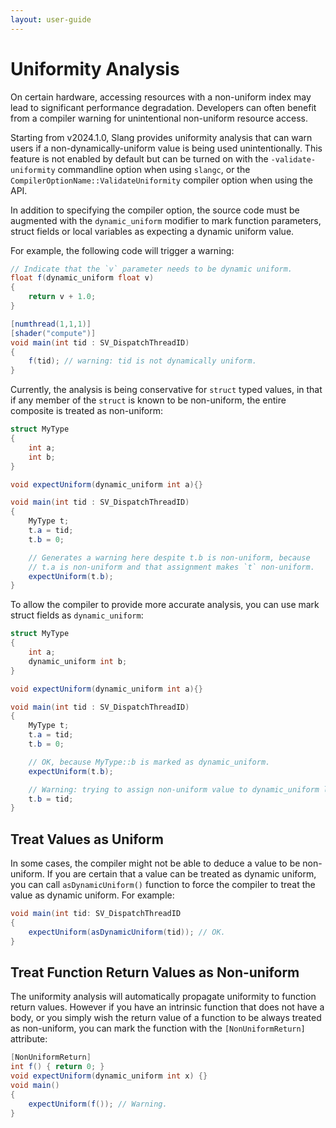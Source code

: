 ```yaml
---
layout: user-guide
---
```


Uniformity Analysis
===========

On certain hardware, accessing resources with a non-uniform index may lead to significant performance degradation. Developers can often benefit from a compiler warning for unintentional non-uniform resource access.

Starting from v2024.1.0, Slang provides uniformity analysis that can warn users if a non-dynamically-uniform value is being used unintentionally. This feature is not enabled by default but can be turned on with the `-validate-uniformity` commandline option when using `slangc`, or the `CompilerOptionName::ValidateUniformity` compiler option when using the API.

In addition to specifying the compiler option, the source code must be augmented with the `dynamic_uniform` modifier to mark function parameters, struct fields or local variables as expecting a dynamic uniform value.

For example, the following code will trigger a warning:
```csharp
// Indicate that the `v` parameter needs to be dynamic uniform.
float f(dynamic_uniform float v)
{
    return v + 1.0;
}

[numthread(1,1,1)]
[shader("compute")]
void main(int tid : SV_DispatchThreadID)
{
    f(tid); // warning: tid is not dynamically uniform.
}
```

Currently, the analysis is being conservative for `struct` typed values, in that if any member of the `struct` is known to be non-uniform, the entire composite is
treated as non-uniform:
```csharp
struct MyType
{
    int a;
    int b;
}

void expectUniform(dynamic_uniform int a){}

void main(int tid : SV_DispatchThreadID)
{
    MyType t;
    t.a = tid;
    t.b = 0;

    // Generates a warning here despite t.b is non-uniform, because
    // t.a is non-uniform and that assignment makes `t` non-uniform.
    expectUniform(t.b);
}
```

To allow the compiler to provide more accurate analysis, you can use mark struct fields as
`dynamic_uniform`:

```csharp
struct MyType
{
    int a;
    dynamic_uniform int b;
}

void expectUniform(dynamic_uniform int a){}

void main(int tid : SV_DispatchThreadID)
{
    MyType t;
    t.a = tid;
    t.b = 0;

    // OK, because MyType::b is marked as dynamic_uniform.
    expectUniform(t.b);

    // Warning: trying to assign non-uniform value to dynamic_uniform location.
    t.b = tid;
}
```

## Treat Values as Uniform

In some cases, the compiler might not be able to deduce a value to be non-uniform. If you are certain that a value can
be treated as dynamic uniform, you can call `asDynamicUniform()` function to force the compiler to treat the value as
dynamic uniform. For example:
```csharp
void main(int tid: SV_DispatchThreadID
{
    expectUniform(asDynamicUniform(tid)); // OK.
}
```

## Treat Function Return Values as Non-uniform

The uniformity analysis will automatically propagate uniformity to function return values. However if you have
an intrinsic function that does not have a body, or you simply wish the return value of a function to be always
treated as non-uniform, you can mark the function with the `[NonUniformReturn]` attribute:
```csharp
[NonUniformReturn]
int f() { return 0; }
void expectUniform(dynamic_uniform int x) {}
void main()
{
    expectUniform(f()); // Warning.
}
```
